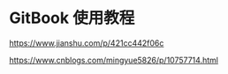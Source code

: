 

# GitBook 使用教程

https://www.jianshu.com/p/421cc442f06c



https://www.cnblogs.com/mingyue5826/p/10757714.html